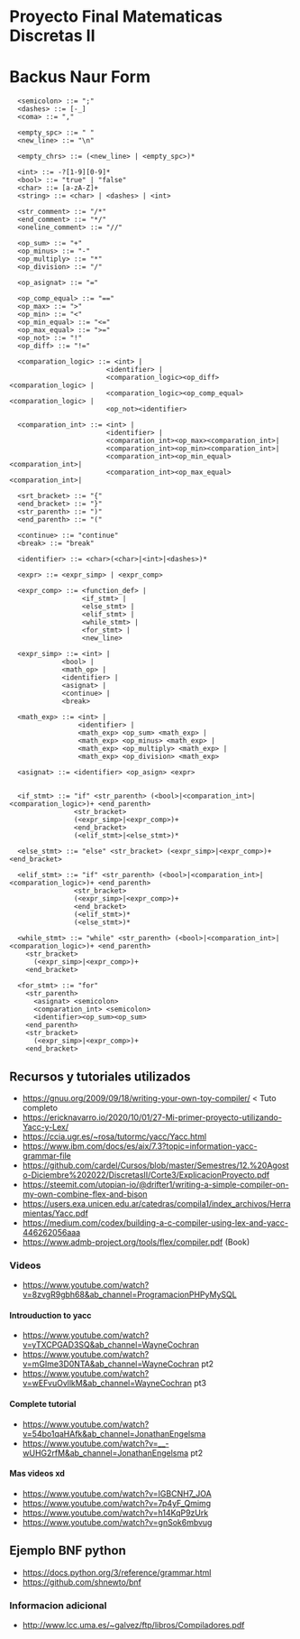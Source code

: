 # Proyecto Final Matematicas Discretas II

# Backus Naur Form

```
  <semicolon> ::= ";"
  <dashes> ::= [-_]
  <coma> ::= ","
  
  <empty_spc> ::= " "
  <new_line> ::= "\n"

  <empty_chrs> ::= (<new_line> | <empty_spc>)*

  <int> ::= -?[1-9][0-9]*
  <bool> ::= "true" | "false"
  <char> ::= [a-zA-Z]+
  <string> ::= <char> | <dashes> | <int>

  <str_comment> ::= "/*"
  <end_comment> ::= "*/"
  <oneline_comment> ::= "//"

  <op_sum> ::= "+"
  <op_minus> ::= "-"
  <op_multiply> ::= "*"
  <op_division> ::= "/"

  <op_asignat> ::= "="

  <op_comp_equal> ::= "=="
  <op_max> ::= ">"
  <op_min> ::= "<"
  <op_min_equal> ::= "<="
  <op_max_equal> ::= ">="
  <op_not> ::= "!"
  <op_diff> ::= "!="

  <comparation_logic> ::= <int> |
                        <identifier> |
                        <comparation_logic><op_diff><comparation_logic> |
                        <comparation_logic><op_comp_equal><comparation_logic> |
                        <op_not><identifier>

  <comparation_int> ::= <int> |
                        <identifier> |
                        <comparation_int><op_max><comparation_int>|
                        <comparation_int><op_min><comparation_int>|
                        <comparation_int><op_min_equal><comparation_int>|
                        <comparation_int><op_max_equal><comparation_int>|

  <srt_bracket> ::= "{"
  <end_bracket> ::= "}"
  <str_parenth> ::= ")"
  <end_parenth> ::= "("

  <continue> ::= "continue"
  <break> ::= "break"

  <identifier> ::= <char>(<char>|<int>|<dashes>)*

  <expr> ::= <expr_simp> | <expr_comp>

  <expr_comp> ::= <function_def> |
                  <if_stmt> |
                  <else_stmt> |
                  <elif_stmt> |
                  <while_stmt> |
                  <for_stmt> |
                  <new_line>

  <expr_simp> ::= <int> |
             <bool> |
             <math_op> |
             <identifier> |
             <asignat> |
             <continue> |
             <break>

  <math_exp> ::= <int> |
                 <identifier> |
                 <math_exp> <op_sum> <math_exp> |
                 <math_exp> <op_minus> <math_exp> |
                 <math_exp> <op_multiply> <math_exp> |
                 <math_exp> <op_division> <math_exp>

  <asignat> ::= <identifier> <op_asign> <expr>


  <if_stmt> ::= "if" <str_parenth> (<bool>|<comparation_int>|<comparation_logic>)+ <end_parenth>
                <str_bracket>
                (<expr_simp>|<expr_comp>)+
                <end_bracket>
                (<elif_stmt>|<else_stmt>)*

  <else_stmt> ::= "else" <str_bracket> (<expr_simp>|<expr_comp>)+ <end_bracket>

  <elif_stmt> ::= "if" <str_parenth> (<bool>|<comparation_int>|<comparation_logic>)+ <end_parenth>
                <str_bracket>
                (<expr_simp>|<expr_comp>)+
                <end_bracket>
                (<elif_stmt>)*
                (<else_stmt>)* 

  <while_stmt> ::= "while" <str_parenth> (<bool>|<comparation_int>|<comparation_logic>)+ <end_parenth>
    <str_bracket>
      (<expr_simp>|<expr_comp>)+
    <end_bracket> 

  <for_stmt> ::= "for" 
    <str_parenth>
      <asignat> <semicolon>
      <comparation_int> <semicolon>
      <identifier><op_sum><op_sum>
    <end_parenth>
    <str_bracket>
      (<expr_simp>|<expr_comp>)+
    <end_bracket> 

```

## Recursos y tutoriales utilizados
- https://gnuu.org/2009/09/18/writing-your-own-toy-compiler/ < Tuto completo
- https://ericknavarro.io/2020/10/01/27-Mi-primer-proyecto-utilizando-Yacc-y-Lex/
- https://ccia.ugr.es/~rosa/tutormc/yacc/Yacc.html
- https://www.ibm.com/docs/es/aix/7.3?topic=information-yacc-grammar-file
- https://github.com/cardel/Cursos/blob/master/Semestres/12.%20Agosto-Diciembre%202022/DiscretasII/Corte3/ExplicacionProyecto.pdf
- https://steemit.com/utopian-io/@drifter1/writing-a-simple-compiler-on-my-own-combine-flex-and-bison
- https://users.exa.unicen.edu.ar/catedras/compila1/index_archivos/Herramientas/Yacc.pdf
- https://medium.com/codex/building-a-c-compiler-using-lex-and-yacc-446262056aaa
- https://www.admb-project.org/tools/flex/compiler.pdf (Book)

### Videos
- https://www.youtube.com/watch?v=8zvgR9gbh68&ab_channel=ProgramacionPHPyMySQL

#### Introuduction to yacc
- https://www.youtube.com/watch?v=yTXCPGAD3SQ&ab_channel=WayneCochran
- https://www.youtube.com/watch?v=mGIme3D0NTA&ab_channel=WayneCochran pt2
- https://www.youtube.com/watch?v=wEFvuOvllkM&ab_channel=WayneCochran pt3
#### Complete tutorial
- https://www.youtube.com/watch?v=54bo1qaHAfk&ab_channel=JonathanEngelsma
- https://www.youtube.com/watch?v=__-wUHG2rfM&ab_channel=JonathanEngelsma pt2

#### Mas videos xd
- https://www.youtube.com/watch?v=IGBCNH7_JOA
- https://www.youtube.com/watch?v=7p4yF_Qmimg
- https://www.youtube.com/watch?v=h14KqP9zUrk
- https://www.youtube.com/watch?v=gnSok6mbvug

## Ejemplo BNF python
- https://docs.python.org/3/reference/grammar.html
- https://github.com/shnewto/bnf

### Informacion adicional
- http://www.lcc.uma.es/~galvez/ftp/libros/Compiladores.pdf


